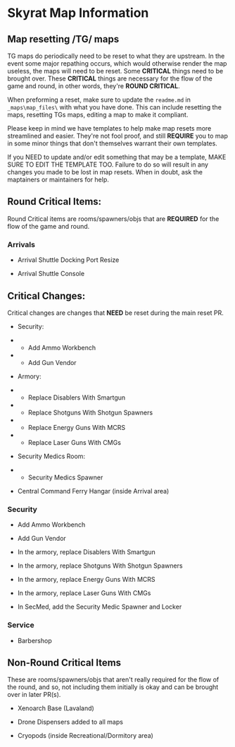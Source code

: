 
# Skyrat Map Information



## Map resetting /TG/ maps


TG maps do periodically need to be reset to what they are upstream. 
In the event some major repathing occurs, which would otherwise render the map useless, the maps will need to be reset. Some **CRITICAL** things need to be brought over. These **CRITICAL** things are necessary  for the flow of the game and round, in other words, they're **ROUND CRITICAL**. 

When preforming a reset, make sure to update the `readme.md` in `_maps\map_files\` with what you have done. This can include resetting the maps, resetting TGs maps, editing a map to make it compliant.

Please keep in mind we have templates to help make map resets more streamlined and easier. They're not fool proof, and still **REQUIRE** you to map in some minor things that don't themselves warrant their own templates.

If you NEED to update and/or edit something that may be a template, MAKE SURE TO EDIT THE TEMPLATE TOO. Failure to do so will result in any changes you made to be lost in map resets. When in doubt, ask the maptainers or maintainers for help.

## Round Critical Items:

Round Critical items are rooms/spawners/objs that are **REQUIRED** for the flow of the game and round.

### Arrivals

- Arrival Shuttle Docking Port Resize

- Arrival Shuttle Console

## Critical Changes:
Critical changes are changes that **NEED** be reset during the main reset PR.
- Security:
- - Add Ammo Workbench
- - Add Gun Vendor
- Armory:
- - Replace Disablers With Smartgun
- - Replace Shotguns With Shotgun Spawners
- - Replace Energy Guns With MCRS
- - Replace Laser Guns With CMGs
- Security Medics Room:
- - Security Medics Spawner

- Central Command Ferry Hangar (inside Arrival area)

### Security

- Add Ammo Workbench

- Add Gun Vendor

- In the armory, replace Disablers With Smartgun

- In the armory, replace Shotguns With Shotgun Spawners

- In the armory, replace Energy Guns With MCRS

- In the armory, replace Laser Guns With CMGs

- In SecMed, add the Security Medic Spawner and Locker

### Service

- Barbershop

## Non-Round Critical Items

These are rooms/spawners/objs that aren't really required for the flow of the round, and so, not including them initially is okay and can be brought over in later PR(s).

- Xenoarch Base (Lavaland)

- Drone Dispensers added to all maps

- Cryopods (inside Recreational/Dormitory area)
